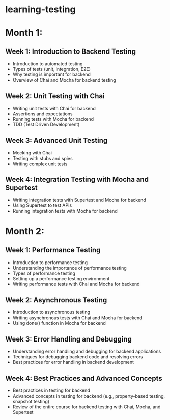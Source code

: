 # learning-testing

# Month 1:

## Week 1: Introduction to Backend Testing

-   Introduction to automated testing
-   Types of tests (unit, integration, E2E)
-   Why testing is important for backend
-   Overview of Chai and Mocha for backend testing

## Week 2: Unit Testing with Chai

-   Writing unit tests with Chai for backend
-   Assertions and expectations
-   Running tests with Mocha for backend
-   TDD (Test Driven Development)

## Week 3: Advanced Unit Testing

-   Mocking with Chai
-   Testing with stubs and spies
-   Writing complex unit tests

## Week 4: Integration Testing with Mocha and Supertest

-   Writing integration tests with Supertest and Mocha for backend
-   Using Supertest to test APIs
-   Running integration tests with Mocha for backend

# Month 2:

## Week 1: Performance Testing

-   Introduction to performance testing
-   Understanding the importance of performance testing
-   Types of performance testing
-   Setting up a performance testing environment
-   Writing performance tests with Chai and Mocha for backend

## Week 2: Asynchronous Testing

-   Introduction to asynchronous testing
-   Writing asynchronous tests with Chai and Mocha for backend
-   Using done() function in Mocha for backend

## Week 3: Error Handling and Debugging

-   Understanding error handling and debugging for backend applications
-   Techniques for debugging backend code and resolving errors
-   Best practices for error handling in backend development

## Week 4: Best Practices and Advanced Concepts

-   Best practices in testing for backend
-   Advanced concepts in testing for backend (e.g., property-based testing, snapshot testing)
-   Review of the entire course for backend testing with Chai, Mocha, and Supertest

